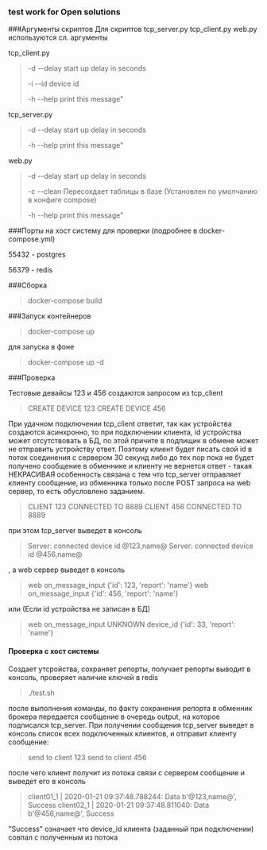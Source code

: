 ### test work for Open solutions

###Аргументы скриптов
Для скриптов tcp_server.py tcp_client.py web.py используются сл. аргументы

tcp_client.py

>-d --delay start up delay in seconds
>
>-i --id device id
>
>-h --help print this message"

tcp_server.py

>-d --delay start up delay in seconds
>
>-h --help print this message"

web.py

>-d --delay start up delay in seconds
>
>-c --clean Пересохдает таблицы в базе (Установлен по умолчанию в конфиге compose)
>
>-h --help print this message"


###Порты на хост систему для проверки (подробнее в docker-compose.yml)

55432 - postgres

56379 - redis

###Сборка
> docker-compose build

###Запуск контейнеров
> docker-compose up

для запуска в фоне

> docker-compose up -d

###Проверка

Тестовые девайсы 123 и 456 создаются запросом из tcp_client

>CREATE DEVICE  123
>CREATE DEVICE  456

При удачном подключении tcp_client ответит, так как устройства создаются асинхронно, то при подключении клиента, id
устройства может отсутствовать в БД, по этой причите в подпищик в обмене может не отправить устройству ответ.
Поэтому клиент будет писать свой id в поток соединения с сервером 30 секунд либо
до тех пор пока не будет получено сообщение в 
обменнике и клиенту не вернется ответ - такая НЕКРАСИВАЯ особенность связана с тем что tcp_server отправляет клиенту сообщение,
из обменника только после POST запроса на web сервер, то есть обусловлено заданием.

> CLIENT 123 CONNECTED TO 8889
> CLIENT 456 CONNECTED TO 8889


при этом tcp_server выведет в консоль

> Server: connected device id @123,name@
> Server: connected device id @456,name@

, а web сервер выведет в консоль

> web on_message_input {'id': 123, 'report': 'name'}
> web on_message_input {'id': 456, 'report': 'name'}

или (Если id устройства не записан в БД)

> web on_message_input UNKNOWN device_id {'id': 33, 'report': 'name'}


#### Проверка с хост системы

Создает утсройства, сохраняет репорты, получает репорты выводит в консоль, проверяет наличие ключей в redis

> ./test.sh

после выполнения команды, по факту сохранения репорта в обменник брокера передается сообщение в очередь output, на которое подписался tcp_server.
При получении сообщения tcp_server выведет в консоль список всех подключенных клиентов, и отправит клиенту сообщение:

>  send to client 123
>  send to client 456

после чего клиент получит из потока связи с сервером сообщение и выведет его в консоль

> client01_1     | 2020-01-21 09:37:48.788244: Data b'@123,name@', Success
> client02_1     | 2020-01-21 09:37:48.811040: Data b'@456,name@', Success

"Success" означает что device_id клиента (заданный при подключении) совпал с полученным из потока

